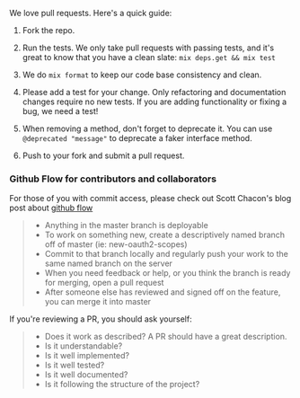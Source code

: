 We love pull requests. Here's a quick guide:

1. Fork the repo.

2. Run the tests. We only take pull requests with passing tests, and it's great to know that you have a clean slate: `mix deps.get && mix test`

3. We do `mix format` to keep our code base consistency and clean.

4. Please add a test for your change. Only refactoring and documentation changes require no new tests. If you are adding functionality or fixing a bug, we need a test!

5. When removing a method, don't forget to deprecate it. You can use `@deprecated "message"` to deprecate a faker interface method.

6. Push to your fork and submit a pull request.

### Github Flow for contributors and collaborators

For those of you with commit access, please check out Scott Chacon's blog post about [github flow](http://scottchacon.com/2011/08/31/github-flow.html)

> * Anything in the master branch is deployable
> * To work on something new, create a descriptively named branch off of master (ie: new-oauth2-scopes)
> * Commit to that branch locally and regularly push your work to the same named branch on the server
> * When you need feedback or help, or you think the branch is ready for merging, open a pull request
> * After someone else has reviewed and signed off on the feature, you can merge it into master

If you're reviewing a PR, you should ask yourself:
> * Does it work as described? A PR should have a great description.
> * Is it understandable?
> * Is it well implemented?
> * Is it well tested?
> * Is it well documented?
> * Is it following the structure of the project?
